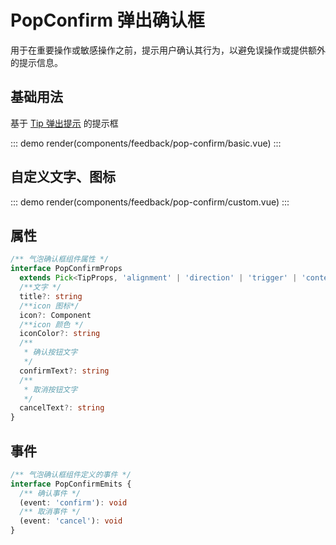 # PopConfirm 弹出确认框

用于在重要操作或敏感操作之前，提示用户确认其行为，以避免误操作或提供额外的提示信息。

## 基础用法

基于 [Tip 弹出提示](/components/feedback/tip) 的提示框

::: demo
render(components/feedback/pop-confirm/basic.vue)
:::

## 自定义文字、图标

::: demo
render(components/feedback/pop-confirm/custom.vue)
:::

## 属性

```ts
/** 气泡确认框组件属性 */
interface PopConfirmProps
  extends Pick<TipProps, 'alignment' | 'direction' | 'trigger' | 'contentTag'> {
  /**文字 */
  title?: string
  /**icon 图标*/
  icon?: Component
  /**icon 颜色 */
  iconColor?: string
  /**
   * 确认按钮文字
   */
  confirmText?: string
  /**
   * 取消按钮文字
   */
  cancelText?: string
}
```

## 事件

```ts
/** 气泡确认框组件定义的事件 */
interface PopConfirmEmits {
  /** 确认事件 */
  (event: 'confirm'): void
  /** 取消事件 */
  (event: 'cancel'): void
}
```
